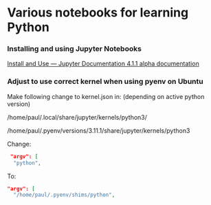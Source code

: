 # Various notebooks for learning Python



### Installing and using Jupyter Notebooks

[Install and Use — Jupyter Documentation 4.1.1 alpha documentation](https://docs.jupyter.org/en/latest/install.html)



### Adjust to use correct kernel when using pyenv on Ubuntu

Make following change to kernel.json in: (depending on active python version)

/home/paul/.local/share/jupyter/kernels/python3/

/home/paul/.pyenv/versions/3.11.1/share/jupyter/kernels/python3

Change:

```json
 "argv": [
  "python",
```

To:

 ```json
 "argv": [
   "/home/paul/.pyenv/shims/python",
 ```





